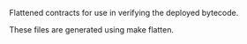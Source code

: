 

Flattened contracts for use in verifying the deployed bytecode.

These files are generated using make flatten.
